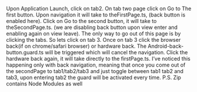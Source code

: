 Upon Application Launch, click on tab2.
On tab two page click on Go to The first button.
Upon navigation it will take to theFirstPage.ts, (back button is enabled here).
Click on Go to the second button, it will take to theSecondPage.ts. (we are disabling back button upon view enter and enabling again on view leave).
The only way to go out of this page is by clicking the tabs. So lets click on tab 3.
Once on tab 3 click the browser back(if on chrome/safari browser) or hardware back. The Android-back-button.guard.ts will be triggered which will cancel the navigation.
Click the hardware back again, it will take directly to the firstPage.ts.
I’ve noticed this happening only with back navigation, meaning that once you come out of the secondPage to tab1/tab2/tab3 and just toggle between tab1 tab2 and tab3, upon entering tab2 the guard will be activated every time.
P.S. Zip contains Node Modules as well